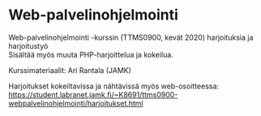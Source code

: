 # Web-palvelinohjelmointi
 Web-palvelinohjelmointi -kurssin (TTMS0900, kevät 2020) harjoituksia ja harjoitustyö  
 Sisältää myös muuta PHP-harjoittelua ja kokeilua.
 
 Kurssimateriaalit: Ari Rantala (JAMK)

Harjoitukset kokeiltavissa ja nähtävissä myös web-osoitteessa: https://student.labranet.jamk.fi/~K8691/ttms0900-webpalvelinohjelmointi/harjoitukset.html
